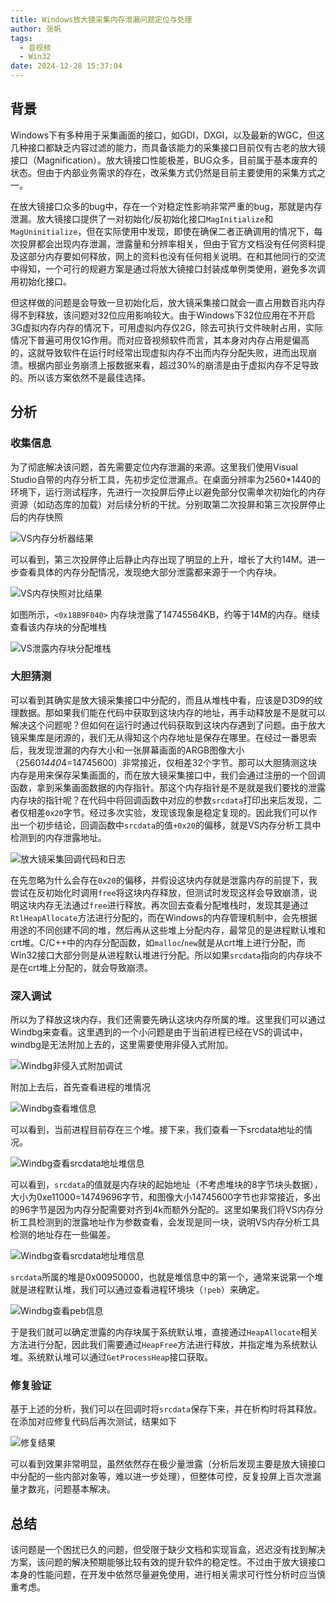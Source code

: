 ```yaml
---
title: Windows放大镜采集内存泄漏问题定位与处理
author: 张帆
tags:
  - 音视频
  - Win32
date: 2024-12-28 15:37:04
---
```


## 背景

Windows下有多种用于采集画面的接口，如GDI，DXGI，以及最新的WGC，但这几种接口都缺乏内容过滤的能力，而具备该能力的采集接口目前仅有古老的放大镜接口（Magnification）。放大镜接口性能极差，BUG众多，目前属于基本废弃的状态。但由于内部业务需求的存在，改采集方式仍然是目前主要使用的采集方式之一。

在放大镜接口众多的bug中，存在一个对稳定性影响非常严重的bug，那就是内存泄漏。放大镜接口提供了一对初始化/反初始化接口`MagInitialize`和`MagUninitialize`，但在实际使用中发现，即使在确保二者正确调用的情况下，每次投屏都会出现内存泄漏，泄露量和分辨率相关，但由于官方文档没有任何资料提及这部分内存要如何释放，网上的资料也没有任何相关说明。在和其他同行的交流中得知，一个可行的规避方案是通过将放大镜接口封装成单例类使用，避免多次调用初始化接口。

但这样做的问题是会导致一旦初始化后，放大镜采集接口就会一直占用数百兆内存得不到释放，该问题对32位应用影响较大。由于Windows下32位应用在不开启3G虚拟内存内存的情况下，可用虚拟内存仅2G，除去可执行文件映射占用，实际情况下普遍可用仅1G作用。而对应音视频软件而言，其本身对内存占用是偏高的，这就导致软件在运行时经常出现虚拟内存不出而内存分配失败，进而出现崩溃。根据内部业务崩溃上报数据来看，超过30%的崩溃是由于虚拟内存不足导致的。所以该方案依然不是最佳选择。

<!--more-->

## 分析

### 收集信息

为了彻底解决该问题，首先需要定位内存泄漏的来源。这里我们使用Visual Studio自带的内存分析工具，先初步定位泄漏点。在桌面分辨率为2560*1440的环境下，运行测试程序，先进行一次投屏后停止以避免部分仅需单次初始化的内存资源（如动态库的加载）对后续分析的干扰。分别取第二次投屏和第三次投屏停止后的内存快照

![VS内存分析器结果](vs_memory_usage.png)

可以看到，第三次投屏停止后静止内存出现了明显的上升，增长了大约14M。进一步查看具体的内存分配情况，发现绝大部分泄露都来源于一个内存块。

![VS内存快照对比结果](vs_memory_leak_detail.png)

如图所示，`<0x18B9F040>` 内存块泄露了14745564KB，约等于14M的内存。继续查看该内存块的分配堆栈

![VS泄露内存块分配堆栈](memory_alloc_stack.png)

### 大胆猜测

可以看到其确实是放大镜采集接口中分配的，而且从堆栈中看，应该是D3D9的纹理数据。那如果我们能在代码中获取到这块内存的地址，再手动释放是不是就可以解决这个问题呢？但如何在运行时通过代码获取到这块内存遇到了问题。由于放大镜采集库是闭源的，我们无从得知这个内存地址是保存在哪里。在经过一番思索后，我发现泄漏的内存大小和一张屏幕画面的ARGB图像大小（2560*1440*4=14745600）非常接近，仅相差32个字节。那可以大胆猜测这块内存是用来保存采集画面的，而在放大镜采集接口中，我们会通过注册的一个回调函数，拿到采集画面数据的内存指针。那这个内存指针是不是就是我们要找的泄露内存块的指针呢？在代码中将回调函数中对应的参数`srcdata`打印出来后发现，二者仅相差`0x20`字节。经过多次实验，发现该现象是稳定复现的。因此我们可以作出一个初步结论，回调函数中`srcdata`的值`+0x20`的偏移，就是VS内存分析工具中检测到的内存泄露地址。

![放大镜采集回调代码和日志](magnification_callback_code_and_log.png)

在先忽略为什么会存在`0x20`的偏移，并假设这块内存就是泄露内存的前提下，我尝试在反初始化时调用`free`将这块内存释放，但测试时发现这样会导致崩溃，说明这块内存无法通过`free`进行释放。再次回去查看分配堆栈时，发现其是通过`RtlHeapAllocate`方法进行分配的，而在Windows的内存管理机制中，会先根据用途的不同创建不同的堆，然后再从这些堆上分配内存，最常见的是进程默认堆和crt堆。C/C++中的内存分配函数，如`malloc`/`new`就是从crt堆上进行分配，而Win32接口大部分则是从进程默认堆进行分配。所以如果`srcdata`指向的内存块不是在crt堆上分配的，就会导致崩溃。

### 深入调试

所以为了释放这块内存，我们还需要先确认这块内存所属的堆。这里我们可以通过Windbg来查看。这里遇到的一个小问题是由于当前进程已经在VS的调试中，windbg是无法附加上去的，这里需要使用非侵入式附加。

![Windbg非侵入式附加调试](windbg_attach.png)

附加上去后，首先查看进程的堆情况

![Windbg查看堆信息](windbg_heap.png)

可以看到，当前进程目前存在三个堆。接下来，我们查看一下srcdata地址的情况。

![Windbg查看srcdata地址堆信息](windbg_heap_detail.png)

可以看到，`srcdata`的值就是内存块的起始地址（不考虑堆块的8字节块头数据），大小为0xe11000=14749696字节，和图像大小14745600字节也非常接近，多出的96字节是因为内存分配需要对齐到4k而额外分配的。这里如果我们将VS内存分析工具检测到的泄露地址作为参数查看，会发现是同一块，说明VS内存分析工具检测的地址存在一些偏差。

![Windbg查看srcdata地址堆信息](windbg_heap_detail2.png)

`srcdata`所属的堆是0x00950000，也就是堆信息中的第一个，通常来说第一个堆就是进程默认堆，我们可以通过查看进程环境块（`!peb`）来确定。

![Windbg查看peb信息](windbg_peb.png)

于是我们就可以确定泄露的内存块属于系统默认堆，直接通过`HeapAllocate`相关方法进行分配，因此我们需要通过`HeapFree`方法进行释放，并指定堆为系统默认堆。系统默认堆可以通过`GetProcessHeap`接口获取。

### 修复验证

基于上述的分析，我们可以在回调时将`srcdata`保存下来，并在析构时将其释放。在添加对应修复代码后再次测试，结果如下

![修复结果](vs_memeory_usage_fix.png)

可以看到效果非常明显，虽然依然存在极少量泄露（分析后发现主要是放大镜接口中分配的一些内部对象等，难以进一步处理），但整体可控，反复投屏上百次泄漏量才数兆，问题基本解决。

## 总结

该问题是一个困扰已久的问题，但受限于缺少文档和实现盲盒，迟迟没有找到解决方案，该问题的解决预期能够比较有效的提升软件的稳定性。不过由于放大镜接口本身的性能问题，在开发中依然尽量避免使用，进行相关需求可行性分析时应当慎重考虑。

